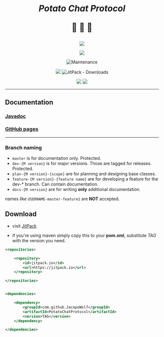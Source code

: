 <center>

<h1> 

***Potato Chat Protocol*** 

:potato: :potato: :potato:

</h1>

![](https://img.shields.io/badge/warning-School%20Project-important?style=for-the-badge)

![](https://img.shields.io/github/license/JacopoWolf/PotatoChatProtocol?style=for-the-badge)

![Maintenance](https://img.shields.io/maintenance/yes/2019?style=for-the-badge)

[![](https://img.shields.io/jitpack/v/github/jacopowolf/potatochatprotocol?label=Jitpack%20latest%20release&style=for-the-badge)](https://jitpack.io/#JacopoWolf/PotatoChatProtocol)
![JitPack - Downloads](https://img.shields.io/jitpack/dm/github/jacopowolf/potatochatprotocol?color=darkblue&style=for-the-badge)

![](https://img.shields.io/badge/IDE-NetBeans-lightgray?style=for-the-badge&logo=apache%20netbeans%20ide&logoColor=white)
![](https://img.shields.io/badge/language-Java-lightblue?style=for-the-badge&logo=java&logoColor=red)

</center>

---

## Documentation

### [Javadoc](https://javadoc.jitpack.io/com/github/jacopowolf/potatochatprotocol/latest/javadoc/index.html)

### [GitHub pages](docs/index.md)

---

### Branch naming
* `master` is for documentation only. Protected.
* `dev-{M version}` is for major versions. Those are tagged for releases. Protected.
* `plan-{M version}-{scope}` are for planning and designing base classes.
* `feature-{M version}-{feature name}` are for developing a feature for the dev-* branch. Can contain documentation.
* `docs-{M version}` are for writing **only** additional documentation.
  
names like `USERNAME-master-feature1` are **NOT** accepted.



## Download
- visit [JitPack](https://jitpack.io/#JacopoWolf/PotatoChatProtocol)

- if you're using maven simply copy this to your **pom.xml**, substitute _TAG_ with the version you need.

```xml
<repositories>

	<repository>
		<id>jitpack.io</id>
		<url>https://jitpack.io</url>
	</repository>

</repositories>


<dependencies>

	<dependency>
		<groupId>com.github.JacopoWolf</groupId>
		<artifactId>PotatoChatProtocol</artifactId>
		<version>TAG</version>
	</dependency>

</dependencies>
```

